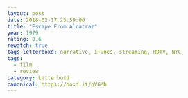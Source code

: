 ```yaml
---
layout: post 
date: 2018-02-17 23:59:00
title: "Escape From Alcatraz"
year: 1979
rating: 0.6
rewatch: true
tags_letterboxd: narrative, iTunes, streaming, HDTV, NYC
tags:
  - film
  - review
category: Letterboxd
canonical: https://boxd.it/oV6Mb
---
```

